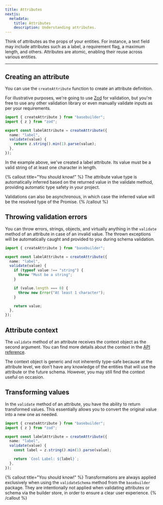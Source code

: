 ```yaml
---
title: Attributes
nextjs:
  metadata:
    title: Attributes
    description: Understanding attributes.
---
```


Think of attributes as the props of your entities. For instance, a text field may include attributes such as a label, a requirement flag, a maximum length, and others. Attributes are atomic, enabling their reuse across various entities.

---

## Creating an attribute

You can use the `createAttribute` function to create an attribute definition.

For illustrative purposes, we're going to use [Zod](https://zod.dev/) for validation, but you're free to use any other validation library or even manually validate inputs as per your requirements.

```typescript
import { createAttribute } from "basebuilder";
import { z } from "zod";

export const labelAttribute = createAttribute({
  name: "label",
  validate(value) {
    return z.string().min(1).parse(value);
  },
});
```

In the example above, we've created a label attribute. Its value must be a valid string of at least one character in length.

{% callout title="You should know!" %}
The attribute value type is automatically inferred based on the returned value in the validate method, providing automatic type safety in your project.

Validations can also be asynchronous, in which case the inferred value will be the resolved type of the Promise.
{% /callout %}

## Throwing validation errors

You can throw errors, strings, objects, and virtually anything in the `validate` method of an attribute in case of an invalid value. The thrown exceptions will be automatically caught and provided to you during schema validation.

```typescript
import { createAttribute } from "basebuilder";

export const labelAttribute = createAttribute({
  name: "label",
  validate(value) {
    if (typeof value !== "string") {
      throw "Must be a string";
    }

    if (value.length === 0) {
      throw new Error("At least 1 character");
    }

    return value;
  },
});
```

## Attribute context

The `validate` method of an attribute receives the context object as the second argument. You can find more details about the context in the [API reference](/docs/api/create-attribute#context).

The context object is generic and not inherently type-safe because at the attribute level, we don't have any knowledge of the entities that will use the attribute or the future schema. However, you may still find the context useful on occasion.

## Transforming values

In the `validate` method of an attribute, you have the ability to return transformed values. This essentially allows you to convert the original value into a new one as needed.

```typescript
import { createAttribute } from "basebuilder";
import { z } from "zod";

export const labelAttribute = createAttribute({
  name: "label",
  validate(value) {
    const label = z.string().min(1).parse(value);

    return `Cool Label: ${label}`;
  },
});
```

{% callout title="You should know!" %}
Transformations are always applied exclusively when using the `validateSchema` method from the `basebuilder` package. They are intentionally not applied when validating attributes or schema via the builder store, in order to ensure a clear user experience.
{% /callout %}
